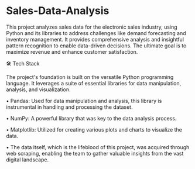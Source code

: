 # Sales-Data-Analysis
This project analyzes sales data for the electronic sales industry, using Python and its libraries to address challenges like demand forecasting and inventory management. It provides comprehensive analysis and insightful pattern recognition to enable data-driven decisions. The ultimate goal is to maximize revenue and enhance customer satisfaction. 


🛠️ Tech Stack

The project's foundation is built on the versatile Python programming language. It leverages a suite of essential libraries for data manipulation, analysis, and visualization.

• Pandas: Used for data manipulation and analysis, this library is instrumental in handling and processing the dataset.

• NumPy: A powerful library that was key to the data analysis process.

• Matplotlib: Utilized for creating various plots and charts to visualize the data.

• The data itself, which is the lifeblood of this project, was acquired through web scraping, enabling the team to gather valuable insights from the vast digital landscape.
